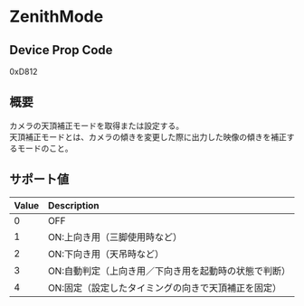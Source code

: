 # ZenithMode

## Device Prop Code

0xD812

## 概要

カメラの天頂補正モードを取得または設定する。<BR>
天頂補正モードとは、カメラの傾きを変更した際に出力した映像の傾きを補正するモードのこと。

## サポート値

| Value | Description |
|:---|:---|
| 0 | OFF |
| 1 | ON:上向き用（三脚使用時など） |
| 2 | ON:下向き用（天吊時など） |
| 3 | ON:自動判定（上向き用／下向き用を起動時の状態で判断） |
| 4 | ON:固定（設定したタイミングの向きで天頂補正を固定） |
